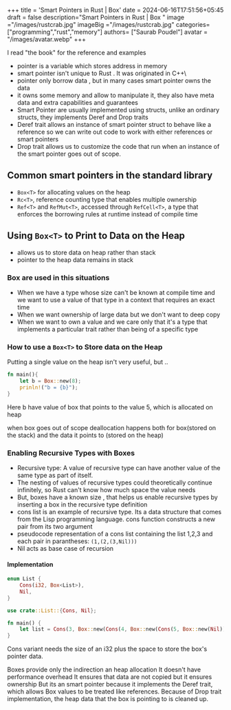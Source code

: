 +++
title = 'Smart Pointers in Rust | Box'
date = 2024-06-16T17:51:56+05:45
draft = false
description="Smart Pointers in Rust | Box "
image ="/images/rustcrab.jpg"
imageBig ="/images/rustcrab.jpg"
categories= ["programming","rust","memory"]
authors= ["Saurab Poudel"]
avatar = "/images/avatar.webp"
+++

I read "the book" for the reference and examples

- pointer is a variable which stores address in memory
- smart pointer isn't unique to Rust . It was originated in C++\
- pointer only borrow data , but in many cases smart pointer owns the data
- it owns some memory and allow to manipulate it, they also have meta data and extra capabilities and guarantees
- Smart Pointer are usually implemented using structs, unlike an ordinary structs, they implements Deref and Drop traits
- Deref trait allows an instance of smart pointer struct to behave like a reference so we can write out code to work with either references or smart pointers
- Drop trait allows us to customize the code that run when an instance of the smart pointer goes out of scope.

## Common smart pointers in the standard library

- `Box<T>` for allocating values on the heap
- `Rc<T>`, reference counting type that enables multiple ownership
- `Ref<T>` and `RefMut<T>`, accessed through `RefCell<T>`, a type that enforces the borrowing rules at runtime instead of compile time

## Using `Box<T>` to Print to Data on the Heap

- allows us to store data on heap rather than stack
- pointer to the heap data remains in stack

### Box are used in this situations

- When we have a type whose size can't be known at compile time and we want to use a value of that type in a context that requires an exact time
- When we want ownership of large data but we don't want to deep copy
- When we want to own a value and we care only that it's a type that implements a particular trait rather than being of a specific type

### How to use a `Box<T>` to Store data on the Heap

Putting a single value on the heap isn't very useful, but ..

```rust
fn main(){
	let b = Box::new(8);
	prinln!("b = {b}");
}
```

Here b have value of box that points to the value 5, which is allocated on heap

when box goes out of scope deallocation happens both for box(stored on the stack) and the data it points to (stored on the heap)

### Enabling Recursive Types with Boxes

- Recursive type: A value of recursive type can have another value of the same type as part of itself.
- The nesting of values of recursive types could theoretically continue infinitely, so Rust can't know how much space the value needs
- But, boxes have a known size , that helps us enable recursive types by inserting a box in the recursive type definition
- cons list is an example of recursive type. Its a data structure that comes from the Lisp programming language. cons function constructs a new pair from its two argument
- pseudocode representation of a cons list containing the list 1,2,3 and each pair in parantheses: `(1,(2,(3,Nil)))`
- Nil acts as base case of recursion

#### Implementation

```rust
enum List {
    Cons(i32, Box<List>),
    Nil,
}

use crate::List::{Cons, Nil};

fn main() {
    let list = Cons(3, Box::new(Cons(4, Box::new(Cons(5, Box::new(Nil))))));
}
```

Cons variant needs the size of an i32 plus the space to store the box's pointer data.

Boxes provide only the indirection an heap allocation
It doesn't have performance overhead
It ensures that data are not copied but it ensures ownership
But its an smart pointer because it implements the Deref trait, which allows Box<T> values to be treated like references. Because of Drop trait implementation, the heap data that the box is pointing to is cleaned up.
